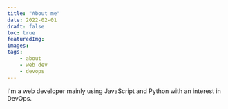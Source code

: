 ```yaml
---
title: "About me"
date: 2022-02-01
draft: false
toc: true
featuredImg:
images:
tags:
    - about
    - web dev
    - devops
---
```


I'm a web developer mainly using JavaScript and Python with an interest in DevOps.
